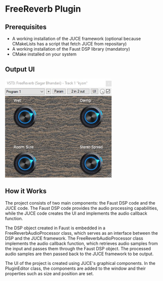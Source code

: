 # FreeReverb Plugin

## Prerequisites
- A working installation of the JUCE framework (optional because CMakeLists has a script that fetch JUCE from repositary)
- A working installation of the Faust DSP library (mandatory)
- CMake installed on your system

## Output UI

![User Interface of the Standalone Application build from source code provided](/freereverb_UI.jpg)


## How it Works
The project consists of two main components: the Faust DSP code and the JUCE code. The Faust DSP code provides the audio processing capabilities, while the JUCE code creates the UI and implements the audio callback function.

The DSP object created in Faust is embedded in a FreeReverbAudioProcessor class, which serves as an interface between the DSP and the JUCE framework. The FreeReverbAudioProcessor class implements the audio callback function, which retrieves audio samples from the input and passes them through the Faust DSP object. The processed audio samples are then passed back to the JUCE framework to be output.

The UI of the project is created using JUCE's graphical components. In the PluginEditor class, the components are added to the window and their properties such as size and position are set.
